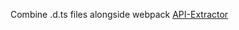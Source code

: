 
Combine .d.ts files alongside webpack
[API-Extractor](https://github.com/Microsoft/web-build-tools/wiki/API-Extractor)